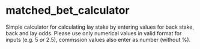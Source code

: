 # matched_bet_calculator

Simple calculator for calculating lay stake by entering values for back stake, back and lay odds.
Please use only numerical values in valid format for inputs (e.g. 5 or 2.5), 
commssion values also enter as number (without %).


